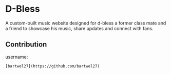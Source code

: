 # D-Bless
A custom-built music website designed for d-bless a former class mate and a friend to showcase his music, share updates and connect with fans.

## Contribution
username: 
```
[bartwel27](https://github.com/bartwel27)
```
